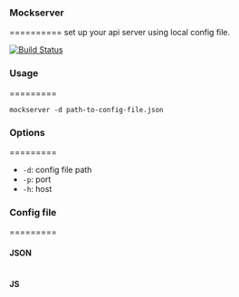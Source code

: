 ### Mockserver
==========
set up your api server using local config file.

[![Build Status](https://travis-ci.org/whwei/mockserver.svg?branch=master)](https://travis-ci.org/whwei/mockserver)


### Usage
=========
```
mockserver -d path-to-config-file.json
```

### Options
=========
-   `-d`: config file path
-   `-p`: port
-   `-h`: host

### Config file
=========
#### JSON
```

```

#### JS
```

```
